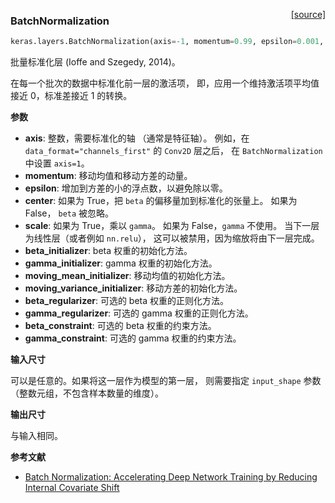 <span style="float:right;">[[source]](https://github.com/keras-team/keras/blob/master/keras/layers/normalization.py#L16)</span>
### BatchNormalization

```python
keras.layers.BatchNormalization(axis=-1, momentum=0.99, epsilon=0.001, center=True, scale=True, beta_initializer='zeros', gamma_initializer='ones', moving_mean_initializer='zeros', moving_variance_initializer='ones', beta_regularizer=None, gamma_regularizer=None, beta_constraint=None, gamma_constraint=None)
```

批量标准化层 (Ioffe and Szegedy, 2014)。

在每一个批次的数据中标准化前一层的激活项，
即，应用一个维持激活项平均值接近 0，标准差接近 1 的转换。

__参数__

- __axis__: 整数，需要标准化的轴
（通常是特征轴）。
例如，在 `data_format="channels_first"` 的 `Conv2D` 层之后，
在 `BatchNormalization` 中设置 `axis=1`。
- __momentum__: 移动均值和移动方差的动量。
- __epsilon__: 增加到方差的小的浮点数，以避免除以零。
- __center__: 如果为 True，把 `beta` 的偏移量加到标准化的张量上。
如果为 False， `beta` 被忽略。
- __scale__: 如果为 True，乘以 `gamma`。
如果为 False，`gamma` 不使用。
当下一层为线性层（或者例如 `nn.relu`），
这可以被禁用，因为缩放将由下一层完成。
- __beta_initializer__: beta 权重的初始化方法。
- __gamma_initializer__: gamma 权重的初始化方法。
- __moving_mean_initializer__: 移动均值的初始化方法。
- __moving_variance_initializer__: 移动方差的初始化方法。
- __beta_regularizer__: 可选的 beta 权重的正则化方法。
- __gamma_regularizer__: 可选的 gamma 权重的正则化方法。
- __beta_constraint__: 可选的 beta 权重的约束方法。
- __gamma_constraint__: 可选的 gamma 权重的约束方法。

__输入尺寸__

可以是任意的。如果将这一层作为模型的第一层， 则需要指定 `input_shape` 参数 （整数元组，不包含样本数量的维度）。

__输出尺寸__

与输入相同。

__参考文献__

- [Batch Normalization: Accelerating Deep Network Training by Reducing Internal Covariate Shift](https://arxiv.org/abs/1502.03167)
